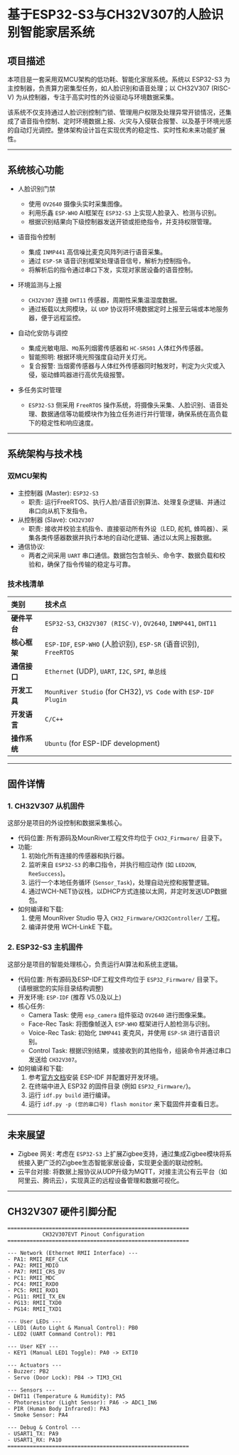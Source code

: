 # 基于ESP32-S3与CH32V307的人脸识别智能家居系统

## 项目描述

本项目是一套采用双MCU架构的低功耗、智能化家居系统。系统以 ESP32-S3 为主控制器，负责算力密集型任务，如人脸识别和语音处理；以 CH32V307 (RISC-V) 为从控制器，专注于高实时性的外设驱动与环境数据采集。

该系统不仅支持通过人脸识别控制门锁、管理用户权限及处理异常开锁情况，还集成了语音指令控制、定时环境数据上报、火灾与入侵联合报警、以及基于环境光感的自动灯光调控。整体架构设计旨在实现优秀的稳定性、实时性和未来功能扩展性。

---

## 系统核心功能

- 人脸识别门禁
    - 使用 `OV2640` 摄像头实时采集图像。
    - 利用乐鑫 `ESP-WHO` AI框架在 `ESP32-S3` 上实现人脸录入、检测与识别。
    - 根据识别结果向下级控制器发送开锁或拒绝指令，并支持权限管理。

- 语音指令控制
    - 集成 `INMP441` 高信噪比麦克风阵列进行语音采集。
    - 通过 `ESP-SR` 语音识别框架处理语音信号，解析为控制指令。
    - 将解析后的指令通过串口下发，实现对家居设备的语音控制。

- 环境监测与上报
    - `CH32V307` 连接 `DHT11` 传感器，周期性采集温湿度数据。
    - 通过板载以太网模块，以 `UDP` 协议将环境数据定时上报至云端或本地服务器，便于远程监控。

- 自动化安防与调控
    - 集成光敏电阻、`MQ`系列烟雾传感器和 `HC-SR501` 人体红外传感器。
    - 智能照明: 根据环境光照强度自动开关灯光。
    - 复合报警: 当烟雾传感器与人体红外传感器同时触发时，判定为火灾或入侵，驱动蜂鸣器进行高优先级报警。

- 多任务实时管理
    - `ESP32-S3` 侧采用 `FreeRTOS` 操作系统，将摄像头采集、人脸识别、语音处理、数据通信等功能模块作为独立任务进行并行管理，确保系统在高负载下的稳定性和响应速度。

---

## 系统架构与技术栈

### 双MCU架构
- 主控制器 (Master): `ESP32-S3`
    - 职责: 运行FreeRTOS、执行人脸/语音识别算法、处理复杂逻辑、并通过串口向从机下发指令。
- 从控制器 (Slave): `CH32V307`
    - 职责: 接收并校验主机指令、直接驱动所有外设（LED, 舵机, 蜂鸣器）、采集各类传感器数据并执行本地的自动化逻辑、通过以太网上报数据。
- 通信协议:
    - 两者之间采用 `UART` 串口通信。数据包包含帧头、命令字、数据负载和校验和，确保了指令传输的稳定与可靠。

### 技术栈清单
| 类别 | 技术点 |
| :--- | :--- |
| **硬件平台** | `ESP32-S3`, `CH32V307 (RISC-V)`, `OV2640`, `INMP441`, `DHT11` |
| **核心框架** | `ESP-IDF`, `ESP-WHO` (人脸识别), `ESP-SR` (语音识别), `FreeRTOS` |
| **通信接口** | `Ethernet` (UDP), `UART`, `I2C`, `SPI`, `单总线` |
| **开发工具** | `MounRiver Studio` (for CH32), `VS Code` with `ESP-IDF Plugin` |
| **开发语言** | `C/C++` |
| **操作系统** | `Ubuntu` (for ESP-IDF development) |

---

## 固件详情

### 1. CH32V307 从机固件

这部分是项目的外设控制和数据采集核心。

- 代码位置: 所有源码及MounRiver工程文件均位于 `CH32_Firmware/` 目录下。
- 功能:
    1.  初始化所有连接的传感器和执行器。
    2.  监听来自 `ESP32-S3` 的串口指令，并执行相应动作 (如 `LED2ON`, `ReeSuccess`)。
    3.  运行一个本地任务循环 (`Sensor_Task`)，处理自动光控和报警逻辑。
    4.  通过WCH-NET协议栈，以DHCP方式连接以太网，并定时发送UDP数据包。
- 如何编译和下载:
    1.  使用 MounRiver Studio 导入 `CH32_Firmware/CH32Controller/` 工程。
    2.  编译并使用 WCH-LinkE 下载。

### 2. ESP32-S3 主机固件

这部分是项目的智能处理核心，负责运行AI算法和系统主逻辑。

- 代码位置: 所有源码及ESP-IDF工程文件均位于 `ESP32_Firmware/` 目录下。 (请根据您的实际目录结构调整)
- 开发环境: `ESP-IDF` (推荐 V5.0及以上)
- 核心任务:
    - Camera Task: 使用 `esp_camera` 组件驱动 `OV2640` 进行图像采集。
    - Face-Rec Task: 将图像帧送入 `ESP-WHO` 框架进行人脸检测与识别。
    - Voice-Rec Task: 初始化 `INMP441` 麦克风，并使用 `ESP-SR` 进行语音识别。
    - Control Task: 根据识别结果，或接收到的其他指令，组装命令并通过串口发送给 `CH32V307`。
- 如何编译和下载:
    1.  参考[官方文档](https://docs.espressif.com/projects/esp-idf/en/latest/esp32s3/get-started/index.html)安装 ESP-IDF 并配置好开发环境。
    2.  在终端中进入 ESP32 的固件目录 (例如 `ESP32_Firmware/`)。
    3.  运行 `idf.py build` 进行编译。
    4.  运行 `idf.py -p (您的串口号) flash monitor` 来下载固件并查看日志。

---

## 未来展望

- Zigbee 网关: 考虑在 `ESP32-S3` 上扩展Zigbee支持，通过集成Zigbee模块将系统接入更广泛的Zigbee生态智能家居设备，实现更全面的联动控制。
- 云平台对接: 将数据上报协议从UDP升级为MQTT，对接主流公有云平台（如阿里云、腾讯云），实现真正的远程设备管理和数据可视化。

---

## CH32V307 硬件引脚分配

```
=========================================================
           CH32V307EVT Pinout Configuration
=========================================================

--- Network (Ethernet RMII Interface) ---
- PA1: RMII_REF_CLK
- PA2: RMII_MDIO
- PA7: RMII_CRS_DV
- PC1: RMII_MDC
- PC4: RMII_RXD0
- PC5: RMII_RXD1
- PG11: RMII_TX_EN
- PG13: RMII_TXD0
- PG14: RMII_TXD1

--- User LEDs ---
- LED1 (Auto Light & Manual Control): PB0
- LED2 (UART Command Control): PB1

--- User KEY ---
- KEY1 (Manual LED1 Toggle): PA0 -> EXTI0

--- Actuators ---
- Buzzer: PB2
- Servo (Door Lock): PB4 -> TIM3_CH1

--- Sensors ---
- DHT11 (Temperature & Humidity): PA5
- Photoresistor (Light Sensor): PA6 -> ADC1_IN6
- PIR (Human Body Infrared): PA3
- Smoke Sensor: PA4

--- Debug & Control ---
- USART1_TX: PA9
- USART1_RX: PA10
=========================================================
``` 
